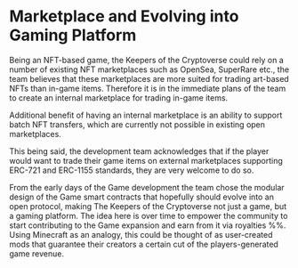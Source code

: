 # Marketplace and Evolving into Gaming Platform

Being an NFT-based game, the Keepers of the Cryptoverse could rely on a number of existing NFT marketplaces such as OpenSea, SuperRare etc., the team believes that these marketplaces are more suited for trading art-based NFTs than in-game items. Therefore it is in the immediate plans of the team to create an internal marketplace for trading in-game items.&#x20;

Additional benefit of having an internal marketplace is an ability to support batch NFT transfers, which are currently not possible in existing open marketplaces.&#x20;

This being said, the development team acknowledges that if the player would want to trade their game items on external marketplaces supporting ERC-721 and ERC-1155 standards, they are very welcome to do so.&#x20;

From the early days of the Game development the team chose the modular design of the Game smart contracts that hopefully should evolve into an open protocol, making The Keepers of the Cryptoverse not just a game, but a gaming platform. The idea here is over time to empower the community to start contributing to the Game expansion and earn from it via royalties %%. Using Minecraft as an analogy, this could be thought of as user-created mods that guarantee their creators a certain cut of the players-generated game revenue.
